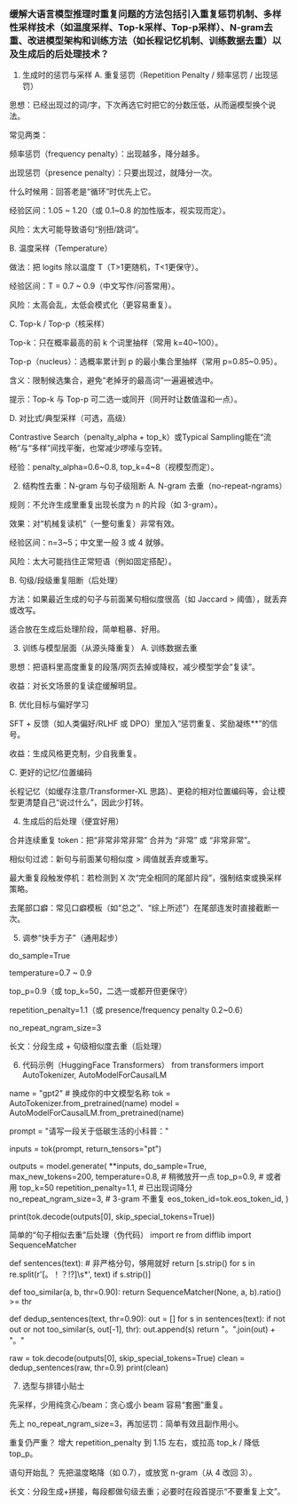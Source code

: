 <h3 id='3.缓解大语言模型inference时候重复的问题？'>缓解大语言模型推理时重复问题的方法包括引入重复惩罚机制、多样性采样技术（如温度采样、Top-k采样、Top-p采样）、N-gram去重、改进模型架构和训练方法（如长程记忆机制、训练数据去重）以及生成后的后处理技术？</h3>

 
1) 生成时的惩罚与采样
A. 重复惩罚（Repetition Penalty / 频率惩罚 / 出现惩罚）

思想：已经出现过的词/字，下次再选它时把它的分数压低，从而逼模型换个说法。

常见两类：

频率惩罚（frequency penalty）：出现越多，降分越多。

出现惩罚（presence penalty）：只要出现过，就降分一次。

什么时候用：回答老是“循环”时优先上它。

经验区间：1.05 ~ 1.20（或 0.1~0.8 的加性版本，视实现而定）。

风险：太大可能导致语句“别扭/跳词”。

B. 温度采样（Temperature）

做法：把 logits 除以温度 T（T>1更随机，T<1更保守）。

经验区间：T = 0.7 ~ 0.9（中文写作/问答常用）。

风险：太高会乱，太低会模式化（更容易重复）。

C. Top-k / Top-p（核采样）

Top-k：只在概率最高的前 k 个词里抽样（常用 k=40~100）。

Top-p（nucleus）：选概率累计到 p 的最小集合里抽样（常用 p=0.85~0.95）。

含义：限制候选集合，避免“老掉牙的最高词”一遍遍被选中。

提示：Top-k 与 Top-p 可二选一或同开（同开时让数值温和一点）。

D. 对比式/典型采样（可选，高级）

Contrastive Search（penalty_alpha + top_k）或Typical Sampling能在“流畅”与“多样”间找平衡，也常减少啰嗦与空转。

经验：penalty_alpha=0.6~0.8, top_k=4~8（视模型而定）。

2) 结构性去重：N-gram 与句子级阻断
A. N-gram 去重（no-repeat-ngrams）

规则：不允许生成里重复出现长度为 n 的片段（如 3-gram）。

效果：对“机械复读机”（一整句重复）非常有效。

经验区间：n=3~5；中文里一般 3 或 4 就够。

风险：太大可能挡住正常短语（例如固定搭配）。

B. 句级/段级重复阻断（后处理）

方法：如果最近生成的句子与前面某句相似度很高（如 Jaccard > 阈值），就丢弃或改写。

适合放在生成后处理阶段，简单粗暴、好用。

3) 训练与模型层面（从源头降重复）
A. 训练数据去重

思想：把语料里高度重复的段落/网页去掉或降权，减少模型学会“复读”。

收益：对长文场景的复读症缓解明显。

B. 优化目标与偏好学习

SFT + 反馈（如人类偏好/RLHF 或 DPO）里加入“惩罚重复、奖励凝练**”的信号。

收益：生成风格更克制，少自我重复。

C. 更好的记忆/位置编码

长程记忆（如缓存注意/Transformer-XL 思路）、更稳的相对位置编码等，会让模型更清楚自己“说过什么”，因此少打转。

4) 生成后的后处理（便宜好用）

合并连续重复 token：把“非常非常非常” 合并为 “非常” 或 “非常非常”。

相似句过滤：新句与前面某句相似度 > 阈值就丢弃或重写。

最大重复段触发停机：若检测到 X 次“完全相同的尾部片段”，强制结束或换采样策略。

去尾部口癖：常见口癖模板（如“总之”、“综上所述”）在尾部连发时直接截断一次。

5) 调参“快手方子”（通用起步）

do_sample=True

temperature=0.7 ~ 0.9

top_p=0.9（或 top_k=50，二选一或都开但更保守）

repetition_penalty=1.1（或 presence/frequency penalty 0.2~0.6）

no_repeat_ngram_size=3

长文：分段生成 + 句级相似度去重（后处理）

6) 代码示例（HuggingFace Transformers）
from transformers import AutoTokenizer, AutoModelForCausalLM

name = "gpt2"  # 换成你的中文模型名称
tok = AutoTokenizer.from_pretrained(name)
model = AutoModelForCausalLM.from_pretrained(name)

prompt = "请写一段关于低碳生活的小科普："

inputs = tok(prompt, return_tensors="pt")

outputs = model.generate(
    **inputs,
    do_sample=True,
    max_new_tokens=200,
    temperature=0.8,        # 稍微放开一点
    top_p=0.9,              # 或者用 top_k=50
    repetition_penalty=1.1, # 已出现词降分
    no_repeat_ngram_size=3, # 3-gram 不重复
    eos_token_id=tok.eos_token_id,
)

print(tok.decode(outputs[0], skip_special_tokens=True))

简单的“句子相似去重”后处理（伪代码）
import re
from difflib import SequenceMatcher

def sentences(text):
    # 非严格分句，够用就好
    return [s.strip() for s in re.split(r'[。！？!?]\s*', text) if s.strip()]

def too_similar(a, b, thr=0.90):
    return SequenceMatcher(None, a, b).ratio() >= thr

def dedup_sentences(text, thr=0.90):
    out = []
    for s in sentences(text):
        if not out or not too_similar(s, out[-1], thr):
            out.append(s)
    return "。".join(out) + "。"

raw = tok.decode(outputs[0], skip_special_tokens=True)
clean = dedup_sentences(raw, thr=0.9)
print(clean)

7) 选型与排错小贴士

先采样，少用纯贪心/beam：贪心或小 beam 容易“套圈”重复。

先上 no_repeat_ngram_size=3，再加惩罚：简单有效且副作用小。

重复仍严重？ 增大 repetition_penalty 到 1.15 左右，或拉高 top_k / 降低 top_p。

语句开始乱？ 先把温度略降（如 0.7），或放宽 n-gram（从 4 改回 3）。

长文：分段生成+拼接，每段都做句级去重；必要时在段首提示“不要重复上文”。
